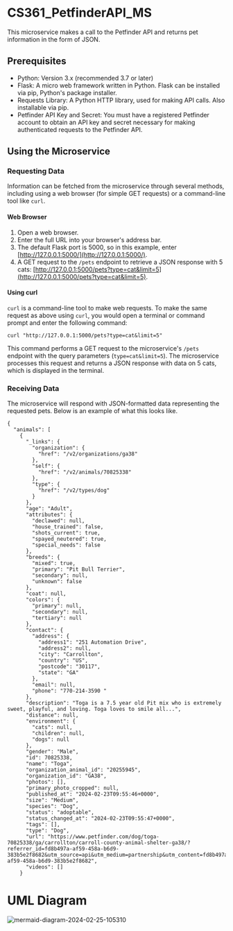 # CS361_PetfinderAPI_MS

This microservice makes a call to the Petfinder API and returns pet information in the form of JSON.

## Prerequisites
- Python: Version 3.x (recommended 3.7 or later) 
- Flask: A micro web framework written in Python. Flask can be installed via pip, Python's package installer.
- Requests Library: A Python HTTP library, used for making API calls. Also installable via pip.
- Petfinder API Key and Secret: You must have a registered Petfinder account to obtain an API key and secret necessary for making authenticated requests to the Petfinder API.

## Using the Microservice

### Requesting Data

Information can be fetched from the microservice through several methods, including using a web browser (for simple GET requests) or a command-line tool like `curl`.

#### Web Browser

1. Open a web browser.
2. Enter the full URL into your browser's address bar.
3. The default Flask port is 5000, so in this example, enter [http://127.0.0.1:5000/](http://127.0.0.1:5000/).
4. A GET request to the `/pets` endpoint to retrieve a JSON response with 5 cats: [http://127.0.0.1:5000/pets?type=cat&limit=5](http://127.0.0.1:5000/pets?type=cat&limit=5).

#### Using curl

`curl` is a command-line tool to make web requests. To make the same request as above
using `curl`, you would open a terminal or command prompt and enter the following command:

`curl "http://127.0.0.1:5000/pets?type=cat&limit=5"`

This command performs a GET request to the microservice's `/pets` endpoint with the query
parameters (`type=cat&limit=5`). The microservice processes this request
and returns a JSON response with data on 5 cats, which is displayed in the terminal.

### Receiving Data 
The microservice will respond with JSON-formatted data representing the requested pets.
Below is an example of what this looks like.

```
{
  "animals": [
    {
      "_links": {
        "organization": {
          "href": "/v2/organizations/ga38"
        },
        "self": {
          "href": "/v2/animals/70825338"
        },
        "type": {
          "href": "/v2/types/dog"
        }
      },
      "age": "Adult",
      "attributes": {
        "declawed": null,
        "house_trained": false,
        "shots_current": true,
        "spayed_neutered": true,
        "special_needs": false
      },
      "breeds": {
        "mixed": true,
        "primary": "Pit Bull Terrier",
        "secondary": null,
        "unknown": false
      },
      "coat": null,
      "colors": {
        "primary": null,
        "secondary": null,
        "tertiary": null
      },
      "contact": {
        "address": {
          "address1": "251 Automation Drive",
          "address2": null,
          "city": "Carrollton",
          "country": "US",
          "postcode": "30117",
          "state": "GA"
        },
        "email": null,
        "phone": "770-214-3590 "
      },
      "description": "Toga is a 7.5 year old Pit mix who is extremely sweet, playful, and loving. Toga loves to smile all...",
      "distance": null,
      "environment": {
        "cats": null,
        "children": null,
        "dogs": null
      },
      "gender": "Male",
      "id": 70825338,
      "name": "Toga",
      "organization_animal_id": "20255945",
      "organization_id": "GA38",
      "photos": [],
      "primary_photo_cropped": null,
      "published_at": "2024-02-23T09:55:46+0000",
      "size": "Medium",
      "species": "Dog",
      "status": "adoptable",
      "status_changed_at": "2024-02-23T09:55:47+0000",
      "tags": [],
      "type": "Dog",
      "url": "https://www.petfinder.com/dog/toga-70825338/ga/carrollton/carroll-county-animal-shelter-ga38/?referrer_id=fd8b497a-af59-458a-b6d9-383b5e2f8682&utm_source=api&utm_medium=partnership&utm_content=fd8b497a-af59-458a-b6d9-383b5e2f8682",
      "videos": []
    }

```


# UML Diagram
![mermaid-diagram-2024-02-25-105310](https://github.com/johnmel3/CS361_petfinder_MS/assets/122661573/d702412d-0dc3-4273-b991-2e121549fc9e)


